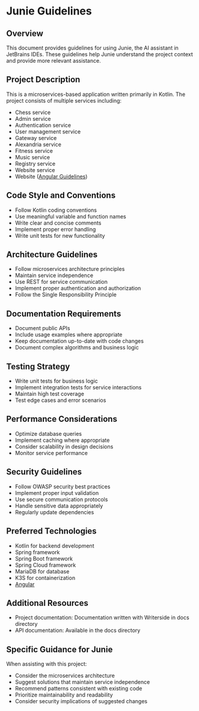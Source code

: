 # Junie Guidelines

## Overview
This document provides guidelines for using Junie, the AI assistant in JetBrains IDEs. These guidelines help Junie understand the project context and provide more relevant assistance.

## Project Description
This is a microservices-based application written primarily in Kotlin. The project consists of multiple services including:
- Chess service
- Admin service
- Authentication service
- User management service
- Gateway service
- Alexandria service
- Fitness service
- Music service
- Registry service
- Website service
- Website ([Angular Guidelines](./guidelines-angular.md))

## Code Style and Conventions
- Follow Kotlin coding conventions
- Use meaningful variable and function names
- Write clear and concise comments
- Implement proper error handling
- Write unit tests for new functionality

## Architecture Guidelines
- Follow microservices architecture principles
- Maintain service independence
- Use REST for service communication
- Implement proper authentication and authorization
- Follow the Single Responsibility Principle

## Documentation Requirements
- Document public APIs
- Include usage examples where appropriate
- Keep documentation up-to-date with code changes
- Document complex algorithms and business logic

## Testing Strategy
- Write unit tests for business logic
- Implement integration tests for service interactions
- Maintain high test coverage
- Test edge cases and error scenarios

## Performance Considerations
- Optimize database queries
- Implement caching where appropriate
- Consider scalability in design decisions
- Monitor service performance

## Security Guidelines
- Follow OWASP security best practices
- Implement proper input validation
- Use secure communication protocols
- Handle sensitive data appropriately
- Regularly update dependencies

## Preferred Technologies
- Kotlin for backend development
- Spring framework
- Spring Boot framework
- Spring Cloud framework
- MariaDB for database
- K3S for containerization
- [Angular](./guidelines-angular.md)

## Additional Resources
- Project documentation: Documentation written with Writerside in docs directory
- API documentation: Available in the docs directory

## Specific Guidance for Junie
When assisting with this project:
- Consider the microservices architecture
- Suggest solutions that maintain service independence
- Recommend patterns consistent with existing code
- Prioritize maintainability and readability
- Consider security implications of suggested changes